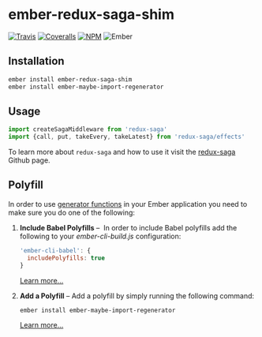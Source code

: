 # ember-redux-saga-shim

[![Travis][ci-img]][ci-url] [![Coveralls][cov-img]][cov-url] [![NPM][npm-img]][npm-url] ![Ember][ember-img]

## Installation

```bash
ember install ember-redux-saga-shim
ember install ember-maybe-import-regenerator
```

## Usage

```js
import createSagaMiddleware from 'redux-saga'
import {call, put, takeEvery, takeLatest} from 'redux-saga/effects'
```

To learn more about `redux-saga` and how to use it visit the [redux-saga](https://github.com/yelouafi/redux-saga) Github page.

## Polyfill

In order to use [generator functions](https://developer.mozilla.org/en-US/docs/Web/JavaScript/Reference/Statements/function*) in your Ember application you need to make sure you do one of the following:

1. **Include Babel Polyfills** –  In order to include Babel polyfills add the following to your *ember-cli-build.js* configuration:

    ```js
    'ember-cli-babel': {
      includePolyfills: true
    }
    ```
    
    [Learn more…](https://github.com/babel/ember-cli-babel#polyfill)

2. **Add a Polyfill** – Add a polyfill by simply running the following command:

    ```bash
    ember install ember-maybe-import-regenerator
    ```
    
    [Learn more…](https://github.com/machty/ember-maybe-import-regenerator)

[ci-img]: https://img.shields.io/travis/ember-redux/ember-redux-saga-shim.svg "Travis CI Build Status"
[ci-url]: https://travis-ci.org/ember-redux/ember-redux-saga-shim
[cov-img]: https://img.shields.io/coveralls/ember-redux/ember-redux-saga-shim.svg "Coveralls Code Coverage"
[cov-url]: https://coveralls.io/github/ember-redux/ember-redux-saga-shim
[ember-img]: https://img.shields.io/badge/ember-1.12.2+-green.svg "Ember 1.12.2+"
[npm-img]: https://img.shields.io/npm/v/ember-redux-saga-shim.svg "NPM Version"
[npm-url]: https://www.npmjs.com/package/ember-redux-saga-shim
